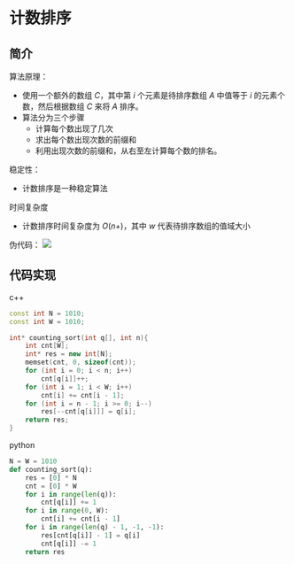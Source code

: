 # 计数排序
## 简介
算法原理：
- 使用一个额外的数组 $C$，其中第 $i$ 个元素是待排序数组 $A$ 中值等于 $i$ 的元素个数，然后根据数组 $C$ 来将 $A$ 排序。
- 算法分为三个步骤
  - 计算每个数出现了几次
  - 求出每个数出现次数的前缀和
  - 利用出现次数的前缀和，从右至左计算每个数的排名。

稳定性：
- 计数排序是一种稳定算法

时间复杂度
- 计数排序时间复杂度为 $O(n+)$，其中 $w$ 代表待排序数组的值域大小

伪代码：
![](\images/4.png)

## 代码实现
c++
```cpp
const int N = 1010;
const int W = 1010;

int* counting_sort(int q[], int n){
    int cnt[W];
    int* res = new int[N];
    memset(cnt, 0, sizeof(cnt));
    for (int i = 0; i < n; i++)
        cnt[q[i]]++;
    for (int i = 1; i < W; i++)
        cnt[i] += cnt[i - 1];
    for (int i = n - 1; i >= 0; i--)
        res[--cnt[q[i]]] = q[i];
    return res;
}
```

python
```python
N = W = 1010
def counting_sort(q):
    res = [0] * N
    cnt = [0] * W
    for i in range(len(q)):
        cnt[q[i]] += 1
    for i in range(0, W):
        cnt[i] += cnt[i - 1]
    for i in range(len(q) - 1, -1, -1):
        res[cnt[q[i]] - 1] = q[i]
        cnt[q[i]] -= 1
    return res
```
